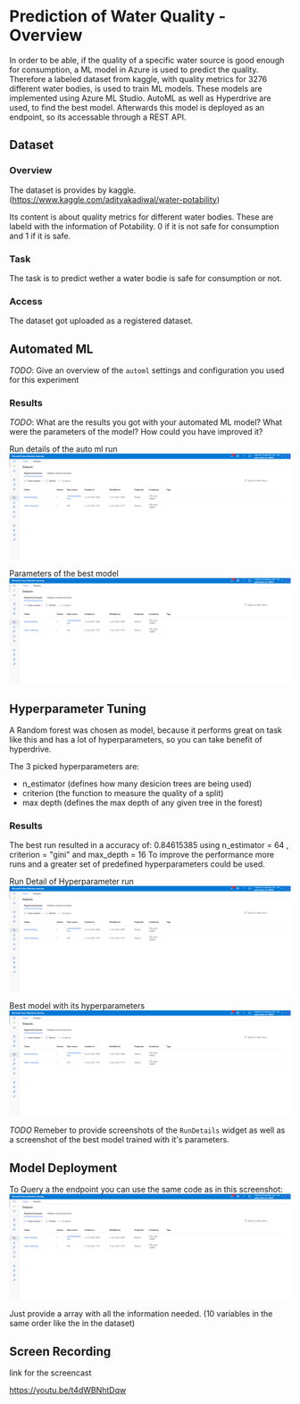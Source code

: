# Prediction of Water Quality - Overview

In order to be able, if the quality of a specific water source is good enough for consumption, a ML model in Azure is used to predict the quality. Therefore a labeled dataset from kaggle, with quality metrics for 3276 different water bodies, is used to train ML models. These models are implemented using Azure ML Studio. AutoML as well as Hyperdrive are used, to find the best model. Afterwards this model is deployed as an endpoint, so its accessable through a REST API.   


## Dataset

### Overview
The dataset is provides by kaggle. (https://www.kaggle.com/adityakadiwal/water-potability)

Its content is about quality metrics for different water bodies. These are labeld with the information of Potability. 0 if it is not safe for consumption and 1 if it is safe.

### Task
The task is to predict wether a water bodie is safe for consumption or not.

### Access
The dataset got uploaded as a registered dataset.

## Automated ML
*TODO*: Give an overview of the `automl` settings and configuration you used for this experiment

### Results
*TODO*: What are the results you got with your automated ML model? What were the parameters of the model? How could you have improved it?

Run details of the auto ml run
![Registered Datasets](https://github.com/Graflinger/Azure-ML-Engineer-Udacity-2/blob/d2b21350ca3d342efddf8bf79b42dcbb2bd6ccf0/Screenshots/2_RegisteredDatasets.PNG)

Parameters of the best model
![Registered Datasets](https://github.com/Graflinger/Azure-ML-Engineer-Udacity-2/blob/d2b21350ca3d342efddf8bf79b42dcbb2bd6ccf0/Screenshots/2_RegisteredDatasets.PNG)

## Hyperparameter Tuning
A Random forest was chosen as model, because it performs great on task like this and has a lot of hyperparameters, so you can take benefit of hyperdrive.

The 3 picked hyperparameters are: 
- n_estimator (defines how many desicion trees are being used)
- criterion (the function to measure the quality of a split) 
- max depth (defines the max depth of any given tree in the forest)

### Results
The best run resulted in a accuracy of: 0.84615385 using n_estimator = 64 , criterion = "gini" and max_depth = 16
To improve the performance more runs and a greater set of predefined hyperparameters could be used.

Run Detail of Hyperparameter run
![Registered Datasets](https://github.com/Graflinger/Azure-ML-Engineer-Udacity-2/blob/d2b21350ca3d342efddf8bf79b42dcbb2bd6ccf0/Screenshots/2_RegisteredDatasets.PNG)

Best model with its hyperparameters
![Registered Datasets](https://github.com/Graflinger/Azure-ML-Engineer-Udacity-2/blob/d2b21350ca3d342efddf8bf79b42dcbb2bd6ccf0/Screenshots/2_RegisteredDatasets.PNG)

*TODO* Remeber to provide screenshots of the `RunDetails` widget as well as a screenshot of the best model trained with it's parameters.

## Model Deployment
To Query a the endpoint you can use the same code as in this screenshot:
![Registered Datasets](https://github.com/Graflinger/Azure-ML-Engineer-Udacity-2/blob/d2b21350ca3d342efddf8bf79b42dcbb2bd6ccf0/Screenshots/2_RegisteredDatasets.PNG)

Just provide a array with all the information needed. (10 variables in the same order like the in the dataset)
## Screen Recording
link for the screencast

https://youtu.be/t4dWBNhtDqw
